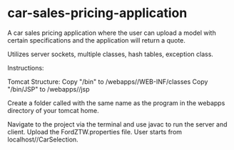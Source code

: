 # car-sales-pricing-application

A car sales pricing application where the user can upload a model with certain specifications and the application will return a quote.

Utilizes server sockets, multiple classes, hash tables, exception class.


Instructions:


Tomcat Structure:
Copy "/bin" to
/webapps/<program name>/WEB-INF/classes
Copy "/bin/JSP" to
/webapps/<program name>/jsp

Create a folder called with the same name as the program in the webapps directory of your tomcat home.

Navigate to the project via the terminal and use javac to run the server and client. 
Upload the FordZTW.properties file. 
User starts from localhost/<program name>/CarSelection.
